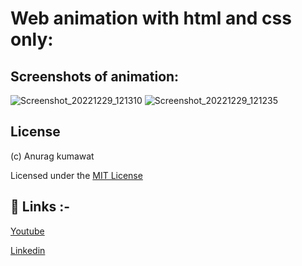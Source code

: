 # Web animation with html and css only:


## Screenshots of animation:

![Screenshot_20221229_121310](https://user-images.githubusercontent.com/90235816/209914230-24d85c60-971b-4b26-9865-113c1d49e36f.png)
![Screenshot_20221229_121235](https://user-images.githubusercontent.com/90235816/209914232-62dbf6dc-7676-4223-9d0c-7fc248192bc1.png)


## License
(c) Anurag kumawat

Licensed under the [MIT License](https://github.com/anuragk16/3-dot-web-animation-/blob/main/License)


## 🔗 Links :-

[Youtube](https://www.youtube.com/channel/UCKO4nOXb1ZpmuR8br5fJWBQ)

[Linkedin](https://www.linkedin.com/in/anurag-kumawat-71b84721b)
